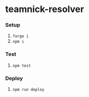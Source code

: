 # teamnick-resolver

### Setup

1. `forge i`
1. `npm i`

### Test

1. `npm test`

### Deploy

1. `npm run deploy`
